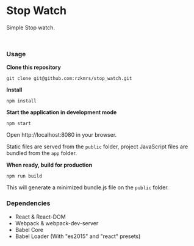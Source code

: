 Stop Watch
================

Simple Stop watch.

```


```

### Usage
**Clone this repository**
```
git clone git@github.com:rzkmrs/stop_watch.git
```

**Install**
```
npm install
```

**Start the application in development mode**
```
npm start
```

Open http://localhost:8080 in your browser.

Static files are served from the `public` folder, project JavaScript files are bundled from the `app` folder.

**When ready, build for production**
```
npm run build
```

This will generate a minimized bundle.js file on the `public` folder.


### Dependencies

* React & React-DOM
* Webpack & webpack-dev-server
* Babel Core
* Babel Loader (With "es2015" and "react" presets)
